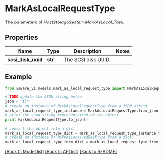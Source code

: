 # MarkAsLocalRequestType

The parameters of *HostStorageSystem.MarkAsLocal_Task*. 

## Properties
Name | Type | Description | Notes
------------ | ------------- | ------------- | -------------
**scsi_disk_uuid** | **str** | The SCSI disk UUID.  | 

## Example

```python
from vmware_vi.models.mark_as_local_request_type import MarkAsLocalRequestType

# TODO update the JSON string below
json = "{}"
# create an instance of MarkAsLocalRequestType from a JSON string
mark_as_local_request_type_instance = MarkAsLocalRequestType.from_json(json)
# print the JSON string representation of the object
print MarkAsLocalRequestType.to_json()

# convert the object into a dict
mark_as_local_request_type_dict = mark_as_local_request_type_instance.to_dict()
# create an instance of MarkAsLocalRequestType from a dict
mark_as_local_request_type_form_dict = mark_as_local_request_type.from_dict(mark_as_local_request_type_dict)
```
[[Back to Model list]](../README.md#documentation-for-models) [[Back to API list]](../README.md#documentation-for-api-endpoints) [[Back to README]](../README.md)


